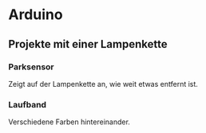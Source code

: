 # Arduino
## Projekte mit einer Lampenkette
### Parksensor
Zeigt auf der Lampenkette an, wie weit etwas entfernt ist.
### Laufband
Verschiedene Farben hintereinander.
